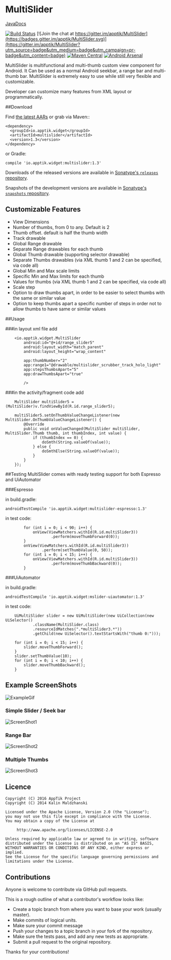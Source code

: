 # MultiSlider

[JavaDocs](http://apptik.github.io/MultiSlider/)

[![Build Status](https://travis-ci.org/apptik/MultiSlider.svg?branch=master)](https://travis-ci.org/apptik/MultiSlider)
[![Join the chat at https://gitter.im/apptik/MultiSlider](https://badges.gitter.im/apptik/MultiSlider.svg)](https://gitter.im/apptik/MultiSlider?utm_source=badge&utm_medium=badge&utm_campaign=pr-badge&utm_content=badge)
[![Maven Central](https://img.shields.io/maven-central/v/io.apptik.widget/multislider.svg?style=flat)](https://maven-badges.herokuapp.com/maven-central/io.apptik.widget/multislider)
[![Android Arsenal](https://img.shields.io/badge/Android%20Arsenal-MultiSlider-brightgreen.svg?style=flat)](http://android-arsenal.com/details/1/3976)

MultiSlider is multifunctional and multi-thumb custom view component for Android.
It Can be used as a normal Android seekbar, a range bar and multi-thumb bar.
MultiSlider is extremely easy to use while still very flexible and customizable.

Developer can customize many features from XML layout or programmatically.

##Download

Find [the latest AARs][mvn] or grab via Maven::

    <dependency>
      <groupId>io.apptik.widget</groupId>
      <artifactId>multislider</artifactId>
      <version>1.3</version>
    </dependency>

or Gradle:

    compile 'io.apptik.widget:multislider:1.3'

Downloads of the released versions are available in [Sonatype's `releases` repository][release].

Snapshots of the development versions are available in [Sonatype's `snapshots` repository][snap].

## Customizable Features

* View Dimensions
* Number of thumbs, from 0 to any. Default is 2
* Thumb offset. default is half the thumb width
* Track drawable
* Global Range drawable
* Separate Range drawables for each thumb
* Global Thumb drawable (supporting selector drawable)
* Separate Thumbs drawables (via XML thumb 1 and 2 can be specified, via code all)
* Global Min and Max scale limits
* Specific Min and Max limits for each thumb
* Values for thumbs (via XML thumb 1 and 2 can be specified, via code all)
* Scale step
* Option to draw thumbs apart, in order to be easier to select thumbs with the same or similar value
* Option to keep thumbs apart a specific number of steps in order not to allow thumbs to have same or similar values


##Usage

###in layout xml file add

        <io.apptik.widget.MultiSlider
            android:id="@+id/range_slider5"
            android:layout_width="match_parent"
            android:layout_height="wrap_content"

            app:thumbNumber="2"
            app:range1="@drawable/multislider_scrubber_track_holo_light"
            app:stepsThumbsApart="5"
            app:drawThumbsApart="true"

            />

###in the activity/fragment code add

        MultiSlider multiSlider5 = (MultiSlider)v.findViewById(R.id.range_slider5);

        multiSlider5.setOnThumbValueChangeListener(new MultiSlider.OnThumbValueChangeListener() {
            @Override
            public void onValueChanged(MultiSlider multiSlider, MultiSlider.Thumb thumb, int thumbIndex, int value) {
                if (thumbIndex == 0) {
                    doSmth(String.valueOf(value));
                } else {
                    doSmthElse(String.valueOf(value));
                }
            }
        });


##Testing
MultiSlider comes with ready testing support for both Espresso and UiAutomator

###Espresso

in build.gradle:

    androidTestCompile 'io.apptik.widget:multislider-espresso:1.3'

in test code:

            for (int i = 0; i < 90; i++) {
                onView(ViewMatchers.withId(R.id.multiSlider3))
                        .perform(moveThumbForward(0));
            }
            onView(ViewMatchers.withId(R.id.multiSlider3))
                    .perform(setThumbValue(0, 50));
            for (int i = 0; i < 15; i++) {
                onView(ViewMatchers.withId(R.id.multiSlider3))
                        .perform(moveThumbBackward(0));
            }

###UiAutomator

in build.gradle:

    androidTestCompile 'io.apptik.widget:mslider-uiautomator:1.3'

in test code:

        UiMultiSlider slider = new UiMultiSlider(new UiCollection(new UiSelector()
                .className(MultiSlider.class)
                .resourceIdMatches(".*multiSlider3.*"))
                .getChild(new UiSelector().textStartsWith("thumb 0:")));

        for (int i = 0; i < 15; i++) {
            slider.moveThumbForward();
        }
        slider.setThumbValue(10);
        for (int i = 0; i < 10; i++) {
            slider.moveThumbBackward();
        }


## Example ScreenShots

![ExampleGif](https://raw.githubusercontent.com/djodjoni/MultiSlider/master/art/multislider.gif)

### Simple Slider / Seek bar

![ScreenShot1](https://raw.githubusercontent.com/djodjoni/MultiSlider/master/scrshot1.png)

### Range Bar

![ScreenShot2](https://raw.githubusercontent.com/djodjoni/MultiSlider/master/scrshot2.png)

### Multiple Thumbs

![ScreenShot3](https://raw.githubusercontent.com/djodjoni/MultiSlider/master/scrshot3.png)


## Licence

    Copyright (C) 2016 AppTik Project
    Copyright (C) 2014 Kalin Maldzhanski

    Licensed under the Apache License, Version 2.0 (the "License");
    you may not use this file except in compliance with the License.
    You may obtain a copy of the License at

         http://www.apache.org/licenses/LICENSE-2.0

    Unless required by applicable law or agreed to in writing, software
    distributed under the License is distributed on an "AS IS" BASIS,
    WITHOUT WARRANTIES OR CONDITIONS OF ANY KIND, either express or implied.
    See the License for the specific language governing permissions and
    limitations under the License.


## Contributions

Anyone is welcome to contribute via GitHub pull requests.

This is a rough outline of what a contributor's workflow looks like:

*    Create a topic branch from where you want to base your work (usually master).
*    Make commits of logical units.
*    Make sure your commit message
*    Push your changes to a topic branch in your fork of the repository.
*    Make sure the tests pass, and add any new tests as appropriate.
*    Submit a pull request to the original repository.

Thanks for your contributions!

[mvn]: http://search.maven.org/#search|ga|1|io.apptik.widget.multislider
[release]: https://oss.sonatype.org/content/repositories/releases/io/apptik/widget/multislider/
[snap]: https://oss.sonatype.org/content/repositories/snapshots/io/apptik/widget/multislider/
 